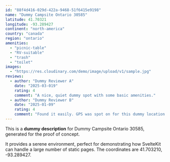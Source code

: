 ```yaml
---
id: "88f4d416-029d-422a-9468-51f6415e9198"
name: "Dummy Campsite Ontario 30585"
latitude: 41.70321
longitude: -93.289427
continent: "north-america"
country: "canada"
region: "ontario"
amenities:
  - "picnic-table"
  - "RV-suitable"
  - "trash"
  - "toilet"
images:
  - "https://res.cloudinary.com/demo/image/upload/v1/sample.jpg"
reviews:
  - author: "Dummy Reviewer A"
    date: "2025-03-019"
    rating: 4
    comment: "A nice, quiet dummy spot with some basic amenities."
  - author: "Dummy Reviewer B"
    date: "2025-01-09"
    rating: 4
    comment: "Found it easily. GPS was spot on for this dummy location."
---
```


This is a **dummy description** for Dummy Campsite Ontario 30585, generated for the proof of concept.

It provides a serene environment, perfect for demonstrating how SvelteKit can handle a large number of static pages. The coordinates are 41.703210, -93.289427.
